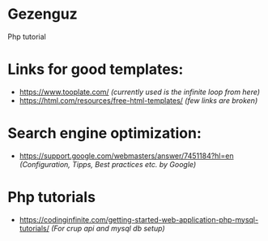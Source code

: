 # Gezenguz
Php tutorial

# Links for good templates:
- https://www.tooplate.com/ *(currently used is the infinite loop from here)*
- https://html.com/resources/free-html-templates/ *(few links are broken)*

# Search engine optimization:
- https://support.google.com/webmasters/answer/7451184?hl=en *(Configuration, Tipps, Best practices etc. by Google)*

# Php tutorials
- https://codinginfinite.com/getting-started-web-application-php-mysql-tutorials/ *(For crup api and mysql db setup)*

